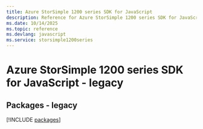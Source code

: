 ```yaml
---
title: Azure StorSimple 1200 series SDK for JavaScript
description: Reference for Azure StorSimple 1200 series SDK for JavaScript
ms.date: 10/14/2025
ms.topic: reference
ms.devlang: javascript
ms.service: storsimple1200series
---
```

# Azure StorSimple 1200 series SDK for JavaScript - legacy
## Packages - legacy
[!INCLUDE [packages](storsimple-1200-series-index.md)]